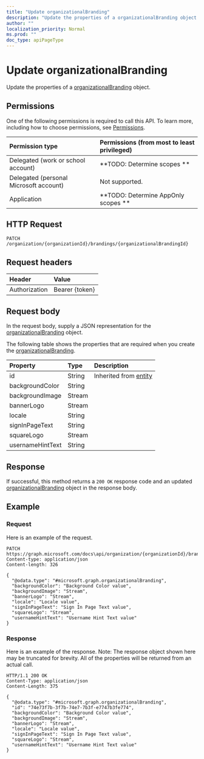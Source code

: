 ```yaml
---
title: "Update organizationalBranding"
description: "Update the properties of a organizationalBranding object."
author: ""
localization_priority: Normal
ms.prod: ""
doc_type: apiPageType
---
```


# Update organizationalBranding

Update the properties of a [organizationalBranding](../resources/organizationalbranding.md) object.

## Permissions
One of the following permissions is required to call this API. To learn more, including how to choose permissions, see [Permissions](/concepts/permissions-reference.md).

|Permission type|Permissions (from most to least privileged)|
|:---|:---|
|Delegated (work or school account)|**TODO: Determine scopes **|
|Delegated (personal Microsoft account)|Not supported.|
|Application|**TODO: Determine AppOnly scopes **|

## HTTP Request
<!-- {
  "blockType": "ignored"
}
-->
``` http
PATCH /organization/{organizationId}/brandings/{organizationalBrandingId}
```

## Request headers
|Header|Value|
|:---|:---|
|Authorization|Bearer {token}|

## Request body
In the request body, supply a JSON representation for the [organizationalBranding](../resources/organizationalBranding.md) object.

The following table shows the properties that are required when you create the [organizationalBranding](../resources/organizationalbranding.md).

|Property|Type|Description|
|:---|:---|:---|
|id|String| Inherited from [entity](../resources/entity.md)|
|backgroundColor|String||
|backgroundImage|Stream||
|bannerLogo|Stream||
|locale|String||
|signInPageText|String||
|squareLogo|Stream||
|usernameHintText|String||



## Response
If successful, this method returns a `200 OK` response code and an updated [organizationalBranding](../resources/organizationalbranding.md) object in the response body.

## Example

### Request
Here is an example of the request.
<!-- {
  "blockType": "request",
  "name": "update_organizationalbranding"
}
-->
``` http
PATCH https://graph.microsoft.com/docs\api/organization/{organizationId}/brandings/{organizationalBrandingId}
Content-type: application/json
Content-length: 326

{
  "@odata.type": "#microsoft.graph.organizationalBranding",
  "backgroundColor": "Background Color value",
  "backgroundImage": "Stream",
  "bannerLogo": "Stream",
  "locale": "Locale value",
  "signInPageText": "Sign In Page Text value",
  "squareLogo": "Stream",
  "usernameHintText": "Username Hint Text value"
}
```

### Response
Here is an example of the response. Note: The response object shown here may be truncated for brevity. All of the properties will be returned from an actual call.
<!-- {
  "blockType": "response",
  "truncated": true
}
-->
``` http
HTTP/1.1 200 OK
Content-Type: application/json
Content-Length: 375

{
  "@odata.type": "#microsoft.graph.organizationalBranding",
  "id": "74e73f7b-3f7b-74e7-7b3f-e7747b3fe774",
  "backgroundColor": "Background Color value",
  "backgroundImage": "Stream",
  "bannerLogo": "Stream",
  "locale": "Locale value",
  "signInPageText": "Sign In Page Text value",
  "squareLogo": "Stream",
  "usernameHintText": "Username Hint Text value"
}
```


